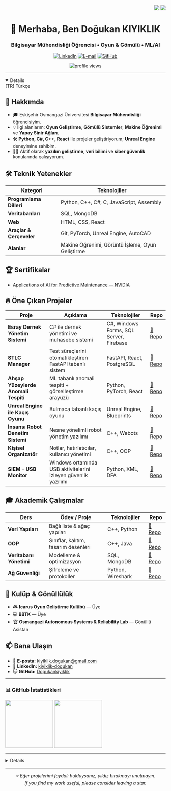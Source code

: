 <!-- Language Switch -->
<p align="right">
  <a href="#tr"><img src="https://img.shields.io/badge/Dil-TR-red?style=for-the-badge" /></a>
  </a>
   <a href="#en"><img src="https://img.shields.io/badge/Language-EN-blue?style=for-the-badge" /></a>
  </a>
</p>

<h1 align="center">👋 Merhaba, Ben Doğukan KIYIKLIK</h1>
<h3 align="center">Bilgisayar Mühendisliği Öğrencisi • Oyun & Gömülü • ML/AI</h3>

<p align="center">
  <a href="https://www.linkedin.com/in/kiyiklik-dogukan"><img alt="LinkedIn" src="https://img.shields.io/badge/LinkedIn-Doğukan%20KIYIKLIK-blue?style=flat-square&logo=linkedin"></a>
  <a href="mailto:kiyiklik.dogukan@gmail.com"><img alt="E-mail" src="https://img.shields.io/badge/E--mail-kiyiklik.dogukan%40gmail.com-blue?style=flat-square&logo=gmail"></a>
  <a href="https://github.com/Dogukankiyiklik"><img alt="GitHub" src="https://img.shields.io/badge/GitHub-Dogukankiyiklik-black?style=flat-square&logo=github"></a>
</p>

<p align="center">
  <img src="https://komarev.com/ghpvc/?username=Dogukankiyiklik&label=Ziyaretçi&style=flat-square" alt="profile views" />
</p>

---

<details open>
<a id="tr">[TR] Türkçe</a>

## 📌 Hakkımda

- 🎓 Eskişehir Osmangazi Üniversitesi **Bilgisayar Mühendisliği** öğrencisiyim.  
- 💡 İlgi alanlarım: **Oyun Geliştirme**, **Gömülü Sistemler**, **Makine Öğrenimi** ve **Yapay Sinir Ağları**.  
- 🛠️ **Python, C#, C++, React** ile projeler geliştiriyorum; **Unreal Engine** deneyimine sahibim.  
- 👨‍💻 Aktif olarak **yazılım geliştirme**, **veri bilimi** ve **siber güvenlik** konularında çalışıyorum.

## 🛠️ Teknik Yetenekler

| Kategori                 | Teknolojiler |
|--------------------------|--------------|
| **Programlama Dilleri**  | Python, C++, C#, C, JavaScript, Assembly |
| **Veritabanları**        | SQL, MongoDB |
| **Web**                  | HTML, CSS, React |
| **Araçlar & Çerçeveler** | Git, PyTorch, Unreal Engine, AutoCAD |
| **Alanlar**              | Makine Öğrenimi, Görüntü İşleme, Oyun Geliştirme |

## 🏆 Sertifikalar

- [Applications of AI for Predictive Maintenance — NVIDIA](https://learn.nvidia.com/certificates?id=A2w5uaJFTciZ-Iul1gn5uA)

## 🔥 Öne Çıkan Projeler

| Proje | Açıklama | Teknolojiler | Repo |
|------|----------|--------------|------|
| **Esray Dernek Yönetim Sistemi** | C# ile dernek yönetimi ve muhasebe sistemi | C#, Windows Forms, SQL Server, Firebase | [🔗 Repo](https://github.com/Dogukankiyiklik/Esray) |
| **STLC Manager** | Test süreçlerini otomatikleştiren FastAPI tabanlı sistem | FastAPI, React, PostgreSQL | [🔗 Repo](https://github.com/Dogukankiyiklik/STLC-Manager) |
| **Ahşap Yüzeylerde Anomali Tespiti** | ML tabanlı anomali tespiti + görselleştirme arayüzü | Python, PyTorch, React | [🔗 Repo](https://github.com/Dogukankiyiklik/Anomaly-Detection) |
| **Unreal Engine ile Kaçış Oyunu** | Bulmaca tabanlı kaçış oyunu | Unreal Engine, Blueprints | [🔗 Repo](https://github.com/Dogukankiyiklik/Escape-Game) |
| **İnsansı Robot Denetim Sistemi** | Nesne yönelimli robot yönetim yazılımı | C++, Webots | [🔗 Repo](https://github.com/Dogukankiyiklik/Humanoid-Robot) |
| **Kişisel Organizatör** | Notlar, hatırlatıcılar, kullanıcı yönetimi | C++, OOP | [🔗 Repo](https://github.com/Dogukankiyiklik/Personal-Organizer) |
| **SIEM – USB Monitor** | Windows ortamında USB aktivitelerini izleyen güvenlik yazılımı | Python, XML, DFA | [🔗 Repo](https://github.com/Dogukankiyiklik/SIEM-USB-Monitor) |

## 🎓 Akademik Çalışmalar

| Ders | Ödev / Proje | Teknolojiler | Repo |
|-----|---------------|--------------|------|
| **Veri Yapıları** | Bağlı liste & ağaç yapıları | C++, Python | [🔗 Repo](https://github.com/Dogukankiyiklik/Data-Structures) |
| **OOP** | Sınıflar, kalıtım, tasarım desenleri | C++, Java | [🔗 Repo](https://github.com/Dogukankiyiklik/OOP-Projects) |
| **Veritabanı Yönetimi** | Modelleme & optimizasyon | SQL, MongoDB | [🔗 Repo](https://github.com/Dogukankiyiklik/Database-Management) |
| **Ağ Güvenliği** | Şifreleme ve protokoller | Python, Wireshark | [🔗 Repo](https://github.com/Dogukankiyiklik/Network-Security) |

## 🤝 Kulüp & Gönüllülük

- 🎮 **Icarus Oyun Geliştirme Kulübü** — Üye  
- 💻 **BBTK** — Üye  
- 🏆 **Osmangazi Autonomous Systems & Reliability Lab** — Gönüllü Asistan

## 📫 Bana Ulaşın

- 📩 **E-posta:** kiyiklik.dogukan@gmail.com  
- 🔗 **LinkedIn:** [kiyiklik-dogukan](https://www.linkedin.com/in/kiyiklik-dogukan)  
- 🐱 **GitHub:** [Dogukankiyiklik](https://github.com/Dogukankiyiklik)

---

### 📊 GitHub İstatistikleri

<p>
  <img src="https://github-readme-stats.vercel.app/api?username=Dogukankiyiklik&show_icons=true&hide_title=true&include_all_commits=true&count_private=true" height="150" />
  <img src="https://github-readme-stats.vercel.app/api/top-langs/?username=Dogukankiyiklik&layout=compact&langs_count=8" height="150" />
</p>

</details>

---

<details>
<a id="en">English</a>

## 📌 About Me

- 🎓 Computer Engineering student at **Eskişehir Osmangazi University**.  
- 💡 Interests: **Game Development**, **Embedded Systems**, **Machine Learning**, **Neural Networks**.  
- 🛠️ Building with **Python, C#, C++, React**; experienced with **Unreal Engine**.  
- 👨‍💻 Currently focused on **software engineering**, **data science**, and **cybersecurity**.

## 🛠️ Technical Skills

| Category             | Technologies |
|---------------------|--------------|
| **Languages**       | Python, C++, C#, C, JavaScript, Assembly |
| **Databases**       | SQL, MongoDB |
| **Web**             | HTML, CSS, React |
| **Tools & Frameworks** | Git, PyTorch, Unreal Engine, AutoCAD |
| **Domains**         | Machine Learning, Computer Vision, Game Dev |

## 🏆 Certifications

- [Applications of AI for Predictive Maintenance — NVIDIA](https://learn.nvidia.com/certificates?id=A2w5uaJFTciZ-Iul1gn5uA)

## 🔥 Featured Projects

| Project | Description | Stack | Repo |
|--------|-------------|-------|------|
| **Esray Association Management System** | Accounting & management system | C#, Windows Forms, SQL Server, Firebase | [🔗 Repo](https://github.com/Dogukankiyiklik/Esray) |
| **STLC Manager** | FastAPI-based test process automation | FastAPI, React, PostgreSQL | [🔗 Repo](https://github.com/Dogukankiyiklik/STLC-Manager) |
| **Anomaly Detection on Wooden Surfaces** | ML-based anomaly detection + UI | Python, PyTorch, React | [🔗 Repo](https://github.com/Dogukankiyiklik/Anomaly-Detection) |
| **Escape Game with Unreal Engine** | Puzzle-based escape game | Unreal Engine, Blueprints | [🔗 Repo](https://github.com/Dogukankiyiklik/Escape-Game) |
| **Humanoid Robot Control System** | OOP-driven robot management | C++, Webots | [🔗 Repo](https://github.com/Dogukankiyiklik/Humanoid-Robot) |
| **Personal Organizer** | Notes, reminders, user mgmt | C++, OOP | [🔗 Repo](https://github.com/Dogukankiyiklik/Personal-Organizer) |
| **SIEM – USB Monitor** | Tracks USB activity on Windows | Python, XML, DFA | [🔗 Repo](https://github.com/Dogukankiyiklik/SIEM-USB-Monitor) |

## 🎓 Academic Work

| Course | Assignment / Project | Stack | Repo |
|-------|-----------------------|-------|------|
| **Data Structures** | Lists & trees | C++, Python | [🔗 Repo](https://github.com/Dogukankiyiklik/Data-Structures) |
| **OOP** | Classes, inheritance, patterns | C++, Java | [🔗 Repo](https://github.com/Dogukankiyiklik/OOP-Projects) |
| **Database Management** | Modeling & optimization | SQL, MongoDB | [🔗 Repo](https://github.com/Dogukankiyiklik/Database-Management) |
| **Network Security** | Cryptography & protocols | Python, Wireshark | [🔗 Repo](https://github.com/Dogukankiyiklik/Network-Security) |

## 🤝 Clubs & Volunteering

- 🎮 **Icarus Game Dev Club** — Member  
- 💻 **Computer and IT Club (BBTK)** — Member  
- 🏆 **Osmangazi Autonomous Systems & Reliability Lab** — Volunteer Assistant

## 📫 Contact

- 📩 **E-mail:** kiyiklik.dogukan@gmail.com  
- 🔗 **LinkedIn:** [kiyiklik-dogukan](https://www.linkedin.com/in/kiyiklik-dogukan)  
- 🐱 **GitHub:** [Dogukankiyiklik](https://github.com/Dogukankiyiklik)

---

### 📊 GitHub Stats

<p>
  <img src="https://github-readme-stats.vercel.app/api?username=Dogukankiyiklik&show_icons=true&hide_title=true&include_all_commits=true&count_private=true" height="150" />
  <img src="https://github-readme-stats.vercel.app/api/top-langs/?username=Dogukankiyiklik&layout=compact&langs_count=8" height="150" />
</p>

</details>

---

<p align="center">
  <i>⭐ Eğer projelerimi faydalı bulduysanız, yıldız bırakmayı unutmayın.</i><br/>
  <i>If you find my work useful, please consider leaving a star.</i>
</p>

